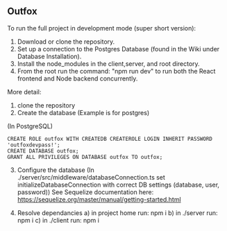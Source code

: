 ## Outfox 

To run the full project in development mode (super short version): 
1. Download or clone the repository.
2. Set up a connection to the Postgres Database (found in the Wiki under Database Installation).
3. Install the node_modules in the client,server, and root directory.
4. From the root run the command: "npm run dev" to run both the React frontend and Node backend concurrently.

More detail:
1. clone the repository
2. Create the database (Example is for postgres)

(In PostgreSQL)
```
CREATE ROLE outfox WITH CREATEDB CREATEROLE LOGIN INHERIT PASSWORD 'outfoxdevpass!';
CREATE DATABASE outfox;
GRANT ALL PRIVILEGES ON DATABASE outfox TO outfox;
```

3. Configure the database
(In ./server/src/middleware/databaseConnection.ts set initializeDatabaseConnection with correct DB settings (database, user, password))
See Sequelize documentation here: https://sequelize.org/master/manual/getting-started.html

4. Resolve dependancies
  a) in project home run: npm i
  b) in ./server run: npm i
  c) in ./client run: npm i
 
